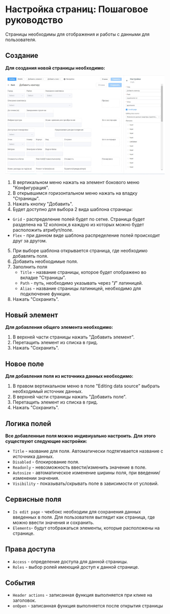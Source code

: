 # Настройка страниц: Пошаговое руководство

Страницы необходимы для отображения и работы с данными для пользователя.

## Создание

**Для создания новой страницы необходимо:**

![Страница](images/pages1.jpg)

1.  В вертикальном меню нажать на элемент бокового меню "Конфигурация".
2.  В открывшимся горизонтальном меню нажать на владку "Страницы".
3.  Нажать кнопку "Добавить".
4.  Будет доступно для выбора 2 вида шаблона страницы:

- `Grid` - распределение полей будет по сетке. Страница будет разделена на 12 колонок,в каждую из которых можно будет расположить атрибут/поле.
- `Flex` - при данном виде шаблона распределение полей происходит друг за другом.

5. При выборе шаблона открывается страница, где необходимо добавлять поля.
6. Добавить необходимые поля.
7. Заполнить поля
   - `Title` - название страницы, которое будет отображено во вкладке "Страницы".
   - `Path` - путь, необходимо указывать через "**/**" латиницей.
   - `Alias` - название страницы латиницей, необходимо для подключение функции.
8. Нажать "Сохранить".

## Новый элемент

**Для добавления общего элемента необходимо:**

1. В верхней части страницы нажать "Добавить элемент".
2. Перетащить элемент из списка в грид.
3. Нажать "Сохранить".

## Новое поле

**Для добавления поля из источника данных необходимо:**

1. В правом вертикальном меню в поле "Editing data source" выбрать необходимый источник данных.
2. В верхней части страницы нажать "Добавить поле".
3. Перетащить элемент из списка в грид.
4. Нажать "Сохранить".

## Логика полей

**Все добавленные поля можно индивиуально настроить. Для этого существуют следующие настройки:**

- `Title` - название для поля. Автоматически подтягивается название с источника данных.
- `Disabled` - блокирование поля.
- `Readonly` - невозможность ввести/изменить значение в поле.
- `Autosize` - автоматическое изменение ширины поля, при введении/изменении значения.
- `Visibility` - показывать/скрывать поле в зависимости от условий.

## Сервисные поля

- `Is edit page` - чекбокс необходим для сохранения данных введенных в поля. Для пользователя выглядит как страница, где можно ввести значения и сохранить.
- `Elements`- будут отображаться элементы, которые расположены на странице.

## Права доступа

- `Access` - определение доступа для данной страницы.
- `Roles` - выбор ролей имеющий доступ к данной странице.

## События

- `Header actions` - записанная функция выполняется при клике на заголовок.
- `onOpen` - записанная функция выполняется после открытия страницы
